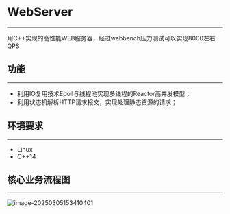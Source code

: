 # WebServer

------

用C++实现的高性能WEB服务器，经过webbench压力测试可以实现8000左右QPS

## 功能

------

- 利用IO复用技术Epoll与线程池实现多线程的Reactor高并发模型；
- 利用状态机解析HTTP请求报文，实现处理静态资源的请求；

## 环境要求

------

- Linux
- C++14

## 核心业务流程图

------

![image-20250305153410401](C:\Users\15618\AppData\Roaming\Typora\typora-user-images\image-20250305153410401.png)
